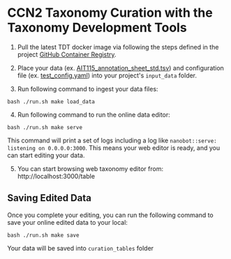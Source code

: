 # CCN2 Taxonomy Curation with the Taxonomy Development Tools

1. Pull the latest TDT docker image via following the steps defined in the project [GitHub Container Registry](https://github.com/brain-bican/taxonomy-development-tools/pkgs/container/tdt). 

2. Place your data (ex. [AIT115_annotation_sheet_std.tsv](examples/nhp_basal_ganglia/AIT115_annotation_sheet_std.tsv)) and configuration file (ex. [test_config.yaml](examples/nhp_basal_ganglia/test_config.yaml)) into your project's `input_data` folder.  

3. Run following command to ingest your data files:
```
bash ./run.sh make load_data
```

4. Run following command to run the online data editor:
```
bash ./run.sh make serve
```

This command will print a set of logs including a log like `nanobot::serve: listening on 0.0.0.0:3000`. This means your web editor is ready, and you can start editing your data.

5. You can start browsing web taxonomy editor from: http://localhost:3000/table


## Saving Edited Data

Once you complete your editing, you can run the following command to save your online edited data to your local: 

```
bash ./run.sh make save
```

Your data will be saved into `curation_tables` folder